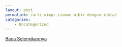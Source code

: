 ```yaml
---
layout: post
permalink: /arti-mimpi-ciuman-bibir-dengan-idola/
categories:
    - Uncategorized
---
```


[Baca Selengkapnya](/08)